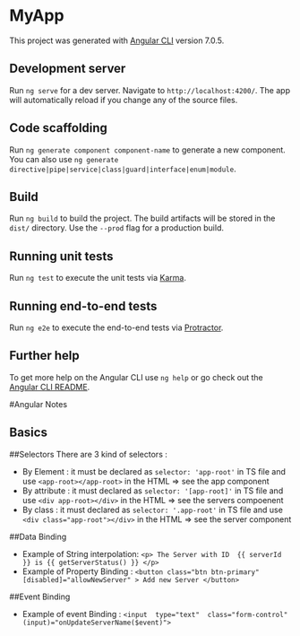 # MyApp

This project was generated with [Angular CLI](https://github.com/angular/angular-cli) version 7.0.5.

## Development server

Run `ng serve` for a dev server. Navigate to `http://localhost:4200/`. The app will automatically reload if you change any of the source files.

## Code scaffolding

Run `ng generate component component-name` to generate a new component. You can also use `ng generate directive|pipe|service|class|guard|interface|enum|module`.

## Build

Run `ng build` to build the project. The build artifacts will be stored in the `dist/` directory. Use the `--prod` flag for a production build.

## Running unit tests

Run `ng test` to execute the unit tests via [Karma](https://karma-runner.github.io).

## Running end-to-end tests

Run `ng e2e` to execute the end-to-end tests via [Protractor](http://www.protractortest.org/).

## Further help

To get more help on the Angular CLI use `ng help` or go check out the [Angular CLI README](https://github.com/angular/angular-cli/blob/master/README.md).

#Angular Notes

## Basics 

##Selectors 
There are 3 kind of selectors : 
- By Element :  it must be declared as `selector: 'app-root'` in TS file and use `<app-root></app-root>` in the HTML   => see the app component 
- By attribute : it must declared as `selector: '[app-root]'` in TS file and use `<div app-root></div>` in the HTML    => see the servers compoenent
- By class : it must declared as `selector: '.app-root'` in TS file and use `<div class="app-root"></div>` in the HTML => see the server component

##Data Binding 

- Example of String interpolation: `<p> The Server with ID  {{ serverId }} is {{ getServerStatus() }} </p>`
- Example of Property Binding : `<button class="btn btn-primary" [disabled]="allowNewServer" > Add new Server </button>`

##Event Binding 

- Example of event Binding : `<input  type="text"  class="form-control"  (input)="onUpdateServerName($event)">`
